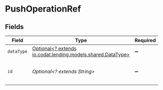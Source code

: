 # PushOperationRef


## Fields

| Field                                                                                          | Type                                                                                           | Required                                                                                       | Description                                                                                    | Example                                                                                        |
| ---------------------------------------------------------------------------------------------- | ---------------------------------------------------------------------------------------------- | ---------------------------------------------------------------------------------------------- | ---------------------------------------------------------------------------------------------- | ---------------------------------------------------------------------------------------------- |
| `dataType`                                                                                     | [Optional<? extends io.codat.lending.models.shared.DataType>](../../models/shared/DataType.md) | :heavy_minus_sign:                                                                             | Available Data types                                                                           | invoices                                                                                       |
| `id`                                                                                           | *Optional<? extends String>*                                                                   | :heavy_minus_sign:                                                                             | Unique identifier for a push operation.                                                        |                                                                                                |